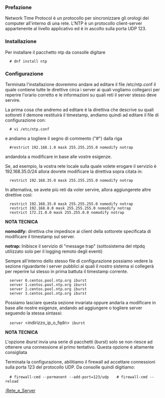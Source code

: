 ### Prefazione

Network Time Protocol è un protocollo per sincronizzare gli orologi dei computer all'interno di una rete. L'NTP è un protocollo client-server appartenente al livello applicativo ed è in ascolto sulla porta UDP 123.

### Installazione

Per installare il pacchetto ntp da consolle digitare

`  # dnf install ntp`

### Configurazione

Terminata l'installazione dovremmo andare ad editare il file /etc/ntp.conf il quale contiene tutte le direttive circa i server ai quali vogliamo collegarci per reperire l'orario corretto e le informazioni su quali reti il server stesso deve servire.

La prima cosa che andremo ad editare è la direttiva che descrive su quali sottoreti il demone restituirà il timestamp, andiamo quindi ad editare il file di configurazione con:

`  # vi /etc/ntp.conf`

e andiamo a togliere il segno di commento ("\#") dalla riga

`  #restrict 192.168.1.0 mask 255.255.255.0 nomodify notrap`

andandola a modificare in base alle vostre esigenze.

Se, ad esempio, la vostra rete locale sulla quale volete erogare il servizio è 192.168.35.0/24 allora dovrete modificare la direttiva sopra citata in:

`  restrict 192.168.35.0 mask 255.255.255.0 nomodify notrap`

In alternativa, se avete più reti da voler servire, allora aggiungerete altre direttive così:

`  restrict 192.168.35.0 mask 255.255.255.0 nomodify notrap`
`  restrict 192.168.8.0 mask 255.255.255.0 nomodify notrap`
`  restrict 172.21.0.0 mask 255.255.0.0 nomodify notrap`

**NOTA TECNICA**

**nomodify:** direttiva che impedisce ai client della sottorete specificata di modificare il timestamp sul server.

**notrap:** Inibisce il servizio di "message trap" (sottosistema del ntpdq utilizzato solo per il logging remoto degli eventi)

Sempre all'interno dello stesso file di configurazione possiamo vedere la sezione riguardante i server pubblici ai quali il nostro sistema si collegerà per reperire lui stesso in prima battuta il timestamp corrente.

`  server 0.centos.pool.ntp.org iburst`
`  server 1.centos.pool.ntp.org iburst`
`  server 2.centos.pool.ntp.org iburst`
`  server 3.centos.pool.ntp.org iburst`

Possiamo lasciare questa sezione invariata oppure andarla a modificare in base alle nostre esigenze, andando ad aggiungere o togliere server seguendo la stessa sintassi:

`  server `<indirizzo_ip_o_fqdn>` iburst`

**NOTA TECNICA**

L'opzione *iburst* invia una serie di pacchetti (burst) solo se non riesce ad ottenere una connessione al primo tentativo. Questa opzione è altamente consigliata

Terminata la configurazione, abilitiamo il firewall ad accettare connessioni sulla porta 123 del protocollo UDP. Da consolle quindi digitiamo:

`  # firewall-cmd --permanent --add-port=123/udp `
`  # firewall-cmd --reload`

[:Rete\_e\_Server](:Rete_e_Server "wikilink")
